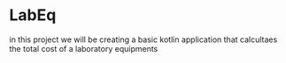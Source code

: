 # LabEq
in this project we will be creating a basic kotlin application that calcultaes the total cost of a laboratory equipments
